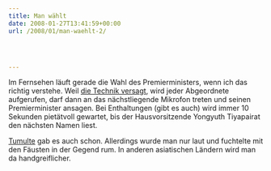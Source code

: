 ```yaml
---
title: Man wählt
date: 2008-01-27T13:41:59+00:00
url: /2008/01/man-waehlt-2/




---
```

Im Fernsehen läuft gerade die Wahl des Premierministers, wenn ich das richtig verstehe. Weil [die Technik versagt][1], wird jeder Abgeordnete aufgerufen, darf dann an das nächstliegende Mikrofon treten und seinen Premierminister ansagen. Bei Enthaltungen (gibt es auch) wird immer 10 Sekunden pietätvoll gewartet, bis der Hausvorsitzende Yongyuth Tiyapairat den nächsten Namen liest.

[Tumulte][2] gab es auch schon. Allerdings wurde man nur laut und fuchtelte mit den Fäusten in der Gegend rum. In anderen asiatischen Ländern wird man da handgreiflicher.

 [1]: http://www.nationmultimedia.com/breakingnews/read.php?newsid=30063645
 [2]: http://www.nationmultimedia.com/breakingnews/read.php?newsid=30063644
